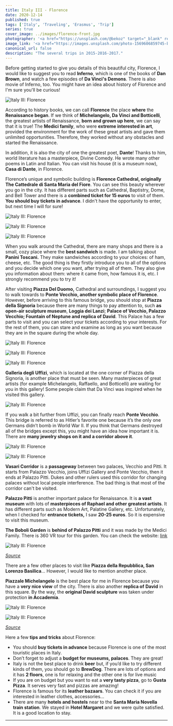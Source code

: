 ```yaml
---
title: Italy III - Florence
date: 2020-12-14
published: true
tags: ['Italy', 'Traveling', 'Erasmus', 'Trip']
series: true
cover_image: ../images/florence-front.jpg
photographer: '<a href="https://unsplash.com/@bekoz" target="_blank" rel="nofollow noopener noreferrer">Moka</a>'
image_link: '<a href="https://images.unsplash.com/photo-1569606859745-b568192459ff?ixid=MXwxMjA3fDB8MHxwaG90by1wYWdlfHx8fGVufDB8fHw%3D&ixlib=rb-1.2.1&auto=format&fit=crop&w=2604&q=80" target="_blank" rel="nofollow noopener noreferrer">Unsplash</a>'
canonical_url: false
description: "The several trips in 2015-2016-2017."
---
```


Before getting started to give you details of this beautiful city, Florence, I would like to suggest you to read **Inferno**, which is one of the books of **Dan Brown**, and watch a few episodes of **Da Vinci's Demons**. There is also movie of Inferno, too. You might have an idea about history of Florence and I'm sure you'll be curious!

![Italy III: Florence](https://d1bvpoagx8hqbg.cloudfront.net/originals/italy-iii-florence-40a4835f1f36ed644cae4f3f3c7e3a41.jpg "Firenzeland")

According to history books, we can call **Florence** the place **where** the **Renaissance began**. If we think of **Michelangelo, Da Vinci and Botticelli**, the greatest artists of Renaissance, **born and grown up here**, we can say that it is true! The **Medici family**, who were **extreme interested in art**, provided the environment for the work of these great artists and gave them unlimited opportunities. Therefore, they worked without any obstacles and started the Renaissance.

In addition, it is also the city of one the greatest poet, **Dante**! Thanks to him, world literature has a masterpiece, Divine Comedy. He wrote many other poems in Latin and Italian. You can visit his house (it is a museum now), **Casa di Dante**, in Florence.

Florence’s unique and symbolic building is **Florence Cathedral, originally The Cattedrale di Santa Maria del Fiore**. You can see this beauty wherever you go in the city. It has different parts such as Cathedral, Baptistry, Dome, and Bell Tower and there is a **combined ticket for 15 euros** to visit of them. **You should buy tickets in advance**. I didn't have the opportunity to enter, but next time I will for sure!

![Italy III: Florence](https://d1bvpoagx8hqbg.cloudfront.net/originals/italy-iii-florence-5d783143ae3ceae0686660fe82ed2b06.jpg "Florence Cathedral")

![Italy III: Florence](https://d1bvpoagx8hqbg.cloudfront.net/originals/italy-iii-florence-67fa332ac83ce13fd30138f3d811f38a.jpg "Florence Cathedral")

![Italy III: Florence](https://d1bvpoagx8hqbg.cloudfront.net/originals/italy-iii-florence-5bf3da1b2c666d542cfce7d1ec3cc602.jpg "Florence Cathedral")

When you walk around the Cathedral, there are many shops and there is a small, cozy place where the **best sandwich** is made. I am talking about **Panini Toscani.** They make sandwiches according to your choices: of ham, cheese, etc. The good thing is they firstly introduce you to all of the options and you decide which one you want, after trying all of them. They also give you information about them: where it came from, how famous it is, etc. I strongly recommend you to try it!

After visiting **Piazza Del Duomo,** Cathedral and surroundings, I suggest you to walk towards to **Ponte Vecchio, another symbolic place of Florence**. However, before arriving to this famous bridge, you should stop at **Piazza della Signoria** because there are many things to pay attention to, such **as open-air sculpture museum**, **Loggia dei Lanzi**; **Palace of Vecchio, Palazzo Vecchio; Fountain of Neptune and replica of David**. This Palace has a few parts to visit and you can select your tickets according to your interests. For the rest of them, you can stare and examine as long as you want because they are in the square during the whole day.

![Italy III: Florence](https://d1bvpoagx8hqbg.cloudfront.net/originals/italy-iii-florence-c63a0cae8b999ba550dbb313dc6b7016.jpg "Palace Vecchio") 

![Italy III: Florence](https://d1bvpoagx8hqbg.cloudfront.net/originals/italy-iii-florence-56c49b20e23b086bd5b1ea177fcf577a.jpg "open-air sculpture museum") 

![Italy III: Florence](https://d1bvpoagx8hqbg.cloudfront.net/originals/italy-iii-florence-f8cb7618d2cb6670210422664b2eb324.jpg "Fountain of Neptune and replica of David")

**Galleria degli Uffizi**, which is located at the one corner of Piazza della Signoria, is another place that must be seen. Many masterpieces of great artists (for example Michelangelo, Raffaello, and Botticelli) are waiting for you in this gallery! Some people claim that Da Vinci was inspired when he visited this gallery.

![Italy III: Florence](https://d1bvpoagx8hqbg.cloudfront.net/originals/italy-iii-florence-000a9fb4b654534be9d104daffedfd3a.jpg "Galleria degli Uffizi")

If you walk a bit further from Uffizi, you can finally reach **Ponte Vecchio**. This bridge is referred to as Hitler’s favorite one because it’s the only one Germans didn’t bomb in World War II. If you think that Germans destroyed all of the bridges except this, you might have an idea how important it is. There are **many jewelry shops on it and a corridor above it**.

![Italy III: Florence](https://d1bvpoagx8hqbg.cloudfront.net/originals/italy-iii-florence-4b294b50662632b23ebe8d52f110ed0a.jpg "Ponte Vecchio") 

![Italy III: Florence](https://d1bvpoagx8hqbg.cloudfront.net/originals/italy-iii-florence-96015fbe7da941ca93b164f845dde33d.jpg "Ponte Vecchio")

**Vasari Corridor** is a **passageway** between two palaces, Vecchio and Pitti. It starts from Palazzo Vecchio, joins Uffizi Gallery and Ponte Vecchio, then it ends at Palazzo Pitti. Dukes and other rulers used this corridor for changing palaces without local people interference. The bad thing is that most of the corridor can't be visited.

**Palazzo Pitti** is another important palace for Renaissance. It is **a vast museum** with lots of **masterpieces of Raphael and other greatest artists**. It has different parts such as Modern Art, Palatine Gallery, etc. Unfortunately, when I checked for **entrance tickets,** I saw **20-25 euros**. So it is expensive to visit this museum.

**The Boboli Garden** is **behind of Palazzo Pitti** and it was made by the Medici Family. There is 360 VR tour for this garden. You can check the website: [link](http://www.30fps.com/boboli/html/25pittiJaPCEn.html)

![Italy III: Florence](https://d1bvpoagx8hqbg.cloudfront.net/originals/italy-iii-florence-bcfdf39bca82bf5ee7ccaf6a78090d06.jpg "Boboli Garden")

*[Source](http://www.museumsinflorence.com/foto/Pitti%20palace/image/vista.jpg)*

There are a few other places to visit like **Piazza della Repubblica, San Lorenzo Basilica**... However, I would like to mention another place.

**Piazzale Michelangelo** is the best place for me in Florence because you have a **very nice view** of the city. There is also another **replica of** **David** in this square. By the way, the **original David sculpture** was taken under protection **in Accademia**.

![Italy III: Florence](https://d1bvpoagx8hqbg.cloudfront.net/originals/italy-iii-florence-206d6ee7b731e6c801ba445f80d5b675.jpg "Piazzale Michelangelo")

![Italy III: Florence](https://d1bvpoagx8hqbg.cloudfront.net/originals/italy-iii-florence-64e7af413ec15e13295bd7518510cb69.jpg "Sunset View from Piazzale Michelangelo")

*[Source](https://c1.staticflickr.com/6/5331/7043202579_3d6960b61d_b.jpg)*

Here a few **tips and tricks** about Florence:

*   You should **buy tickets in advance** because Florence is one of the most touristic places in Italy.
*   Don’t forget to adjust a **budget for museums, palaces**. They are great!
*   Italy is not the best place to drink **beer** but, if you’d like to try different kinds of them, you should go to **BrewDog**. There are lots of options and it has **2 floors**, one is for relaxing and the other one is for live music
*   If you are on budget but you want to eat a **very tasty pizza**, go to **Gusta Pizza**. It serves very fast and pizzas are amazing!
*   Florence is famous for its **leather bazaars**. You can check it if you are interested in leather clothes, accessories...
*   There are many **hotels and hostels** near to the **Santa Maria Novella train station**. We stayed in **Hotel Margaret** and we were quite satisfied. It is a good location to stay.

* * *
